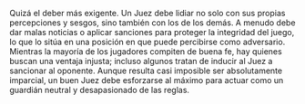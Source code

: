 Quizá el deber más exigente. Un Juez debe lidiar no solo con sus propias percepciones y sesgos, sino también con los de los demás. A menudo debe dar malas noticias o aplicar sanciones para proteger la integridad del juego, lo que lo sitúa en una posición en que puede percibirse como adversario. Mientras la mayoría de los jugadores compiten de buena fe, hay quienes buscan una ventaja injusta; incluso algunos tratan de inducir al Juez a sancionar al oponente. Aunque resulta casi imposible ser absolutamente imparcial, un buen Juez debe esforzarse al máximo para actuar como un guardián neutral y desapasionado de las reglas.  